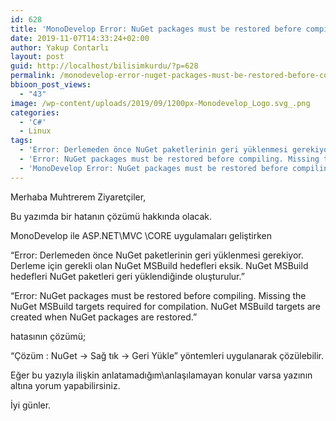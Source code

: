 ```yaml
---
id: 628
title: 'MonoDevelop Error: NuGet packages must be restored before compiling. Missing the NuGet MSBuild targets required for compilation. NuGet MSBuild targets are created when NuGet packages are restored.'
date: 2019-11-07T14:33:24+02:00
author: Yakup Contarlı
layout: post
guid: http://localhost/bilisimkurdu/?p=628
permalink: /monodevelop-error-nuget-packages-must-be-restored-before-compiling-missing-the-nuget-msbuild-targets-required-for-compilation-nuget-msbuild-targets-are-created-when-nuget-packages-are-restored/
bbioon_post_views:
  - "43"
image: /wp-content/uploads/2019/09/1200px-Monodevelop_Logo.svg_.png
categories:
  - 'C#'
  - Linux
tags:
  - 'Error: Derlemeden önce NuGet paketlerinin geri yüklenmesi gerekiyor. Derleme için gerekli olan NuGet MSBuild hedefleri eksik. NuGet MSBuild hedefleri NuGet paketleri geri yüklendiğinde oluşturulur.'
  - 'Error: NuGet packages must be restored before compiling. Missing the NuGet MSBuild targets required for compilation. NuGet MSBuild targets are created when NuGet packages are restored.'
  - 'MonoDevelop Error: NuGet packages must be restored before compiling. Missing the NuGet MSBuild targets required for compilation. NuGet MSBuild targets are created when NuGet packages are restored.'
---
```

Merhaba Muhtrerem Ziyaretçiler,

Bu yazımda bir hatanın çözümü hakkında olacak.

MonoDevelop ile ASP.NET\MVC \CORE uygulamaları geliştirken 

&#8220;Error: Derlemeden önce NuGet paketlerinin geri yüklenmesi gerekiyor. Derleme için gerekli olan NuGet MSBuild hedefleri eksik. NuGet MSBuild hedefleri NuGet paketleri geri yüklendiğinde oluşturulur.&#8221;

<!--more-->

&#8220;Error: NuGet packages must be restored before compiling. Missing the NuGet MSBuild targets required for compilation. NuGet MSBuild targets are created when NuGet packages are restored.&#8221;

hatasının çözümü;

&#8220;Çözüm : NuGet -> Sağ tık -> Geri Yükle&#8221; yöntemleri uygulanarak çözülebilir.

Eğer bu yazıyla ilişkin anlatamadığım\anlaşılamayan konular varsa yazının altına yorum yapabilirsiniz.

İyi günler.